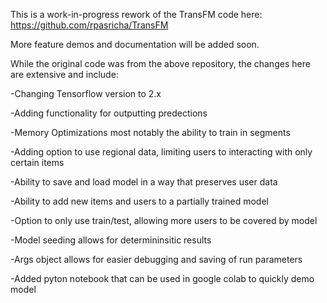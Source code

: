 This is a work-in-progress rework of the TransFM code here: https://github.com/rpasricha/TransFM

More feature demos and documentation will be added soon.

While the original code was from the above repository, the changes here are extensive and include:

-Changing Tensorflow version to 2.x

-Adding functionality for outputting predections

-Memory Optimizations most notably the ability to train in segments

-Adding option to use regional data, limiting users to interacting with only certain items

-Ability to save and load model in a way that preserves user data

-Ability to add new items and users to a partially trained model 

-Option to only use train/test, allowing more users to be covered by model

-Model seeding allows for determininsitic results

-Args object allows for easier debugging and saving of run parameters

-Added pyton notebook that can be used in google colab to quickly demo model
